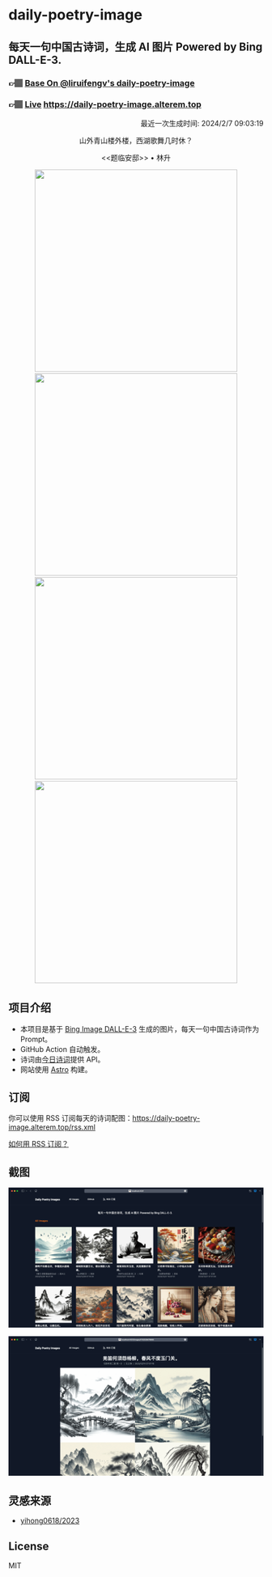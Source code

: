 
# daily-poetry-image

## 每天一句中国古诗词，生成 AI 图片 Powered by Bing DALL-E-3.

### 👉🏽 [Base On @liruifengv's daily-poetry-image](https://github.com/liruifengv/daily-poetry-image)

### 👉🏽 [Live](https://daily-poetry-image.alterem.top/) https://daily-poetry-image.alterem.top

<p align="right">
  最近一次生成时间: 2024/2/7 09:03:19
</p>
<p align="center">
山外青山楼外楼，西湖歌舞几时休？
</p>
<p align="center">
<<题临安邸>> • 林升
</p>
<p align="center">
<img src="https://tse2.mm.bing.net/th/id/OIG3.9VxmQVvgvMNPeq3oyZwp" height="400" width="400" />
<img src="https://tse4.mm.bing.net/th/id/OIG3.OxuKGdz5tT371HPqs9iw" height="400" width="400" />
<img src="https://tse4.mm.bing.net/th/id/OIG3.U1IQ0xPQgoQNr94V6jl0" height="400" width="400" />
<img src="https://tse2.mm.bing.net/th/id/OIG3.VO1FI_veIlQA2Hn2K_A8" height="400" width="400" />
</p>

## 项目介绍

-   本项目是基于 [Bing Image DALL-E-3](https://www.bing.com/images/create) 生成的图片，每天一句中国古诗词作为 Prompt。
-   GitHub Action 自动触发。
-   诗词由[今日诗词](https://www.jinrishici.com/)提供 API。
-   网站使用 [Astro](https://astro.build) 构建。

## 订阅

你可以使用 RSS 订阅每天的诗词配图：https://daily-poetry-image.alterem.top/rss.xml

[如何用 RSS 订阅？](https://zhuanlan.zhihu.com/p/55026716)

## 截图

![图片列表](./screenshots/Snipaste_2023-12-28_21-00-26.png)

![图片详情](./screenshots/Snipaste_2023-12-28_21-00-53.png)

## 灵感来源

-   [yihong0618/2023](https://github.com/yihong0618/2023)

## License

MIT
